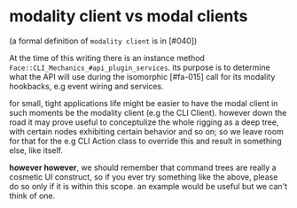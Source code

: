 # modality client vs modal clients

(a formal definition of `modality client` is in [#040])

At the time of this writing there is an instance method
`Face::CLI_Mechanics_#api_plugin_services`. its purpose is to determine
what the API will use during the isomorphic [#fa-015] call for its modality
hookbacks, e.g event wiring and services.

for small, tight applications life might be easier to have the modal client
in such moments be the modality client (e.g the CLI Client). however down the
road it may prove useful to conceptulize the whole rigging as a deep tree, with
certain nodes exhibiting certain behavior and so on; so we leave room for that
for the e.g CLI Action class to override this and result in something
else, like itself.

**however however**, we should remember that command trees are really a
cosmetic UI construct, so if you ever try something like the above, please
do so only if it is within this scope. an example would be useful but we
can't think of one.
